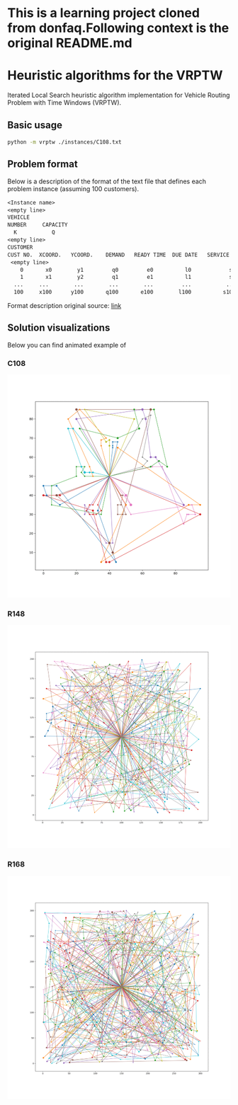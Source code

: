 # This is a learning project cloned from donfaq.Following context is the original README.md 


# Heuristic algorithms for the VRPTW

Iterated Local Search heuristic algorithm implementation for Vehicle Routing Problem with Time Windows (VRPTW).

## Basic usage

```sh
python -m vrptw ./instances/C108.txt
```

## Problem format

Below is a description of the format of the text file that defines each problem instance (assuming 100 customers).

```txt
<Instance name>
<empty line>
VEHICLE
NUMBER     CAPACITY
  K           Q
<empty line>
CUSTOMER
CUST NO.  XCOORD.   YCOORD.    DEMAND   READY TIME  DUE DATE   SERVICE TIME
 <empty line>
    0       x0        y1         q0         e0          l0            s0  
    1       x1        y2         q1         e1          l1            s1  
  ...     ...        ...        ...        ...         ...           ... 
  100     x100      y100       q100       e100        l100          s100
```

Format description original source: [link](https://www.sintef.no/projectweb/top/vrptw/documentation2)

## Solution visualizations

Below you can find animated example of 

### C108

![C108](docs/img/C108.gif)

### R148

![R146](docs/img/R146.gif)

### R168

![R168](docs/img/R168.gif)
